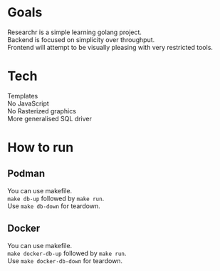 # Goals
Researchr is a simple learning golang project.\
Backend is focused on simplicity over throughput.\
Frontend will attempt to be visually pleasing with very restricted tools.

# Tech
Templates\
No JavaScript\
No Rasterized graphics\
More generalised SQL driver

# How to run
## Podman
You can use makefile.\
`make db-up` followed by `make run`.\
Use `make db-down` for teardown.

## Docker
You can use makefile.\
`make docker-db-up` followed by `make run`.\
Use `make docker-db-down` for teardown.
